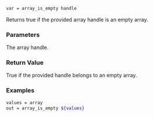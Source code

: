 ```sh
var = array_is_empty handle
```

Returns true if the provided array handle is an empty array.

### Parameters

The array handle.

### Return Value

True if the provided handle belongs to an empty array.

### Examples

```sh
values = array
out = array_is_empty ${values}
```
